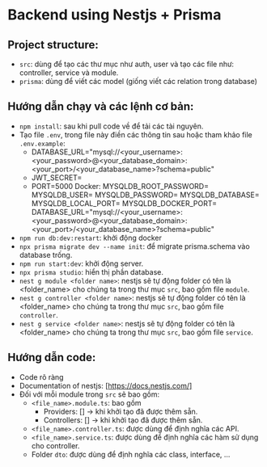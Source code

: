 # Backend using Nestjs + Prisma
## Project structure:
- `src`: dùng để tạo các thư mục như auth, user và tạo các file như: controller, service và module.
- `prisma`: dùng để viết các model (giống viết các relation trong database)
## Hướng dẫn chạy và các lệnh cơ bản:
- `npm install`: sau khi pull code về để tải các tài nguyên.
- Tạo file `.env`, trong file này điền các thông tin sau hoặc tham khảo file `.env.example`:
    - DATABASE_URL="mysql://<your_username>:<your_password>@<your_database_domain>:<your_port>/<your_database_name>?schema=public"
    - JWT_SECRET=
    - PORT=5000
Docker:
    MYSQLDB_ROOT_PASSWORD=
    MYSQLDB_USER=
    MYSQLDB_PASSWORD=
    MYSQLDB_DATABASE=
    MYSQLDB_LOCAL_PORT=
    MYSQLDB_DOCKER_PORT=
    DATABASE_URL="mysql://<your_username>:<your_password>@<your_database_domain>:<your_port>/<your_database_name>?schema=public"
- `npm run db:dev:restart`: khởi động docker
- `npx prisma migrate dev --name init`: để migrate prisma.schema vào database trống.
- `npm run start:dev`: khởi động server.
- `npx prisma studio`: hiển thị phần database.
- `nest g module <folder name>`: nestjs sẽ tự động folder có tên là <folder_name> cho chúng ta trong thư mục `src`, bao gồm file `module`.
- `nest g controller <folder name>`: nestjs sẽ tự động folder có tên là <folder_name> cho chúng ta trong thư mục `src`, bao gồm file `controller`.
- `nest g service <folder name>`: nestjs sẽ tự động folder có tên là <folder_name> cho chúng ta trong thư mục `src`, bao gồm file `service`.

## Hướng dẫn code:
- Code rõ ràng
- Documentation of nestjs: [https://docs.nestjs.com/]
- Đối với mỗi module trong `src` sẽ bao gồm:
    - `<file_name>.module.ts`: bao gồm
        - Providers: [] -> khi khởi tạo đã được thêm sẵn.
        - Controllers: [] -> khi khởi tạo đã được thêm sẵn.
    - `<file_name>.controller.ts`: được dùng để định nghĩa các API.
    - `<file_name>.service.ts`: được dùng để định nghĩa các hàm sử dụng cho controller.
    - Folder `dto`: được dùng để định nghĩa các class, interface, ...
